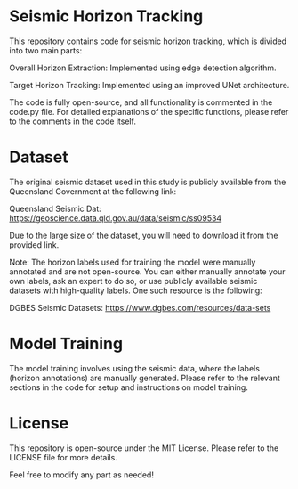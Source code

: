# Seismic Horizon Tracking
This repository contains code for seismic horizon tracking, which is divided into two main parts:

Overall Horizon Extraction: Implemented using edge detection algorithm.

Target Horizon Tracking: Implemented using an improved UNet architecture.

The code is fully open-source, and all functionality is commented in the code.py file. For detailed explanations of the specific functions, please refer to the comments in the code itself.

# Dataset
The original seismic dataset used in this study is publicly available from the Queensland Government at the following link:

Queensland Seismic Dat: https://geoscience.data.qld.gov.au/data/seismic/ss09534

Due to the large size of the dataset, you will need to download it from the provided link.

Note: The horizon labels used for training the model were manually annotated and are not open-source. You can either manually annotate your own labels, ask an expert to do so, or use publicly available seismic datasets with high-quality labels. One such resource is the following:

DGBES Seismic Datasets: https://www.dgbes.com/resources/data-sets 

# Model Training
The model training involves using the seismic data, where the labels (horizon annotations) are manually generated. Please refer to the relevant sections in the code for setup and instructions on model training.

# License
This repository is open-source under the MIT License. Please refer to the LICENSE file for more details.

Feel free to modify any part as needed!
